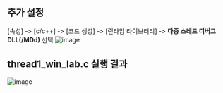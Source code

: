 ## 추가 설정
[속성] -> [c/c++] -> [코드 생성] -> [런타임 라이브러리] -> **다중 스레드 디버그 DLL(/MDd)** 선택
![image](https://user-images.githubusercontent.com/101851472/232665023-1dbe42f8-58ec-4a46-b47e-921b30ba375a.png)

## thread1_win_lab.c 실행 결과
![image](https://user-images.githubusercontent.com/101851472/232662898-f6dd5e0b-fd6c-408c-8d0a-a844b3171e62.png)


